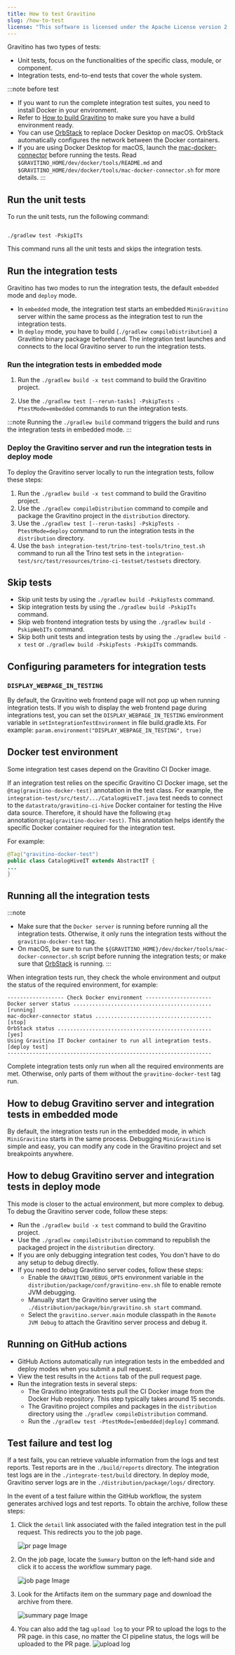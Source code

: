 ```yaml
---
title: How to test Gravitino
slug: /how-to-test
license: "This software is licensed under the Apache License version 2."
---
```


Gravitino has two types of tests:

  - Unit tests, focus on the functionalities of the specific class, module, or component.
  - Integration tests, end-to-end tests that cover the whole system.

:::note before test
* If you want to run the complete integration test suites, you need to install Docker in your
  environment.
* Refer to [How to build Gravitino](./how-to-build.md) to make sure you have
  a build environment ready.
* You can use [OrbStack](https://orbstack.dev/) to replace Docker Desktop
  on macOS. OrbStack automatically configures the network between the Docker containers.
* If you are using Docker Desktop for macOS, launch the
  [mac-docker-connector](https://github.com/wenjunxiao/mac-docker-connector) before running the tests.
 Read `$GRAVITINO_HOME/dev/docker/tools/README.md` and
  `$GRAVITINO_HOME/dev/docker/tools/mac-docker-connector.sh` for more details.
:::

## Run the unit tests

To run the unit tests, run the following command:

```shell

./gradlew test -PskipITs
```

This command runs all the unit tests and skips the integration tests.

## Run the integration tests

Gravitino has two modes to run the integration tests, the default `embedded` mode and `deploy` mode.

* In `embedded` mode, the integration test starts an embedded `MiniGravitino` server
  within the same process as the integration test to run the integration tests.
* In `deploy` mode, you have to build (`./gradlew compileDistribution`) a Gravitino binary package beforehand. The
  integration test launches and connects to the local Gravitino server to run the integration
  tests.

### Run the integration tests in embedded mode

1. Run the `./gradlew build -x test` command to build the Gravitino project.

2. Use the `./gradlew test [--rerun-tasks] -PskipTests -PtestMode=embedded` commands to run the
   integration tests.

:::note
Running the `./gradlew build` command triggers the build and runs the integration tests in embedded mode.
:::

### Deploy the Gravitino server and run the integration tests in deploy mode

To deploy the Gravitino server locally to run the integration tests, follow these steps:

1. Run the `./gradlew build -x test` command to build the Gravitino project.
2. Use the `./gradlew compileDistribution` command to compile and package the Gravitino project
   in the `distribution` directory.
3. Use the `./gradlew test [--rerun-tasks] -PskipTests -PtestMode=deploy` command to run the
   integration tests in the `distribution` directory.
4. Use the `bash integration-test/trino-test-tools/trino_test.sh` command to run all the
   Trino test sets in the `integration-test/src/test/resources/trino-ci-testset/testsets` directory.

## Skip tests

* Skip unit tests by using the `./gradlew build -PskipTests` command.
* Skip integration tests by using the `./gradlew build -PskipITs` command.
* Skip web frontend integration tests by using the `./gradlew build -PskipWebITs` command.
* Skip both unit tests and integration tests by using the `./gradlew build -x test` or `./gradlew build -PskipTests -PskipITs` commands.

## Configuring parameters for integration tests
### `DISPLAY_WEBPAGE_IN_TESTING`
By default, the Gravitino web frontend page will not pop up when running integration tests. 
If you wish to display the web frontend page during integrations test, you can set the `DISPLAY_WEBPAGE_IN_TESTING` environment variable in `setIntegrationTestEnvironment` in file build.gradle.kts. 
For example:
```param.environment("DISPLAY_WEBPAGE_IN_TESTING", true)```

## Docker test environment

Some integration test cases depend on the Gravitino CI Docker image.

If an integration test relies on the specific Gravitino CI Docker image,
set the `@tag(gravitino-docker-test)` annotation in the test class.
For example, the `integration-test/src/test/.../CatalogHiveIT.java` test needs to connect to
the `datastrato/gravitino-ci-hive` Docker container for testing the Hive data source.
Therefore, it should have the following `@tag` annotation:`@tag(gravitino-docker-test)`. This annotation
helps identify the specific Docker container required for the integration test.

For example:

```java
@Tag("gravitino-docker-test")
public class CatalogHiveIT extends AbstractIT {
...
}
```

## Running all the integration tests

:::note
* Make sure that the `Docker server` is running before running all the
  integration tests. Otherwise, it only runs the integration tests without the `gravitino-docker-test` tag.
* On macOS, be sure to run the `${GRAVITINO_HOME}/dev/docker/tools/mac-docker-connector.sh`
  script before running the integration tests; or make sure that
  [OrbStack](https://orbstack.dev/) is running.
:::

When integration tests run, they check the whole environment and output the status of the
required environment, for example:

```text
------------------ Check Docker environment ---------------------
Docker server status ............................................ [running]
mac-docker-connector status ..................................... [stop]
OrbStack status ................................................. [yes]
Using Gravitino IT Docker container to run all integration tests. [deploy test]
-----------------------------------------------------------------
```

Complete integration tests only run when all the required environments are met. Otherwise,
only parts of them without the `gravitino-docker-test` tag run.

## How to debug Gravitino server and integration tests in embedded mode

By default, the integration tests run in the embedded mode, in which `MiniGravitino` starts in the
same process. Debugging `MiniGravitino` is simple and easy, you can modify any code in the
Gravitino project and set breakpoints anywhere.

## How to debug Gravitino server and integration tests in deploy mode

This mode is closer to the actual environment, but more complex to debug. To debug the Gravitino server code, follow these steps:

* Run the `./gradlew build -x test` command to build the Gravitino project.
* Use the `./gradlew compileDistribution` command to republish the packaged project in the `distribution` directory.
* If you are only debugging integration test codes, You don't have to do any setup to debug directly.
* If you need to debug Gravitino server codes, follow these steps:
  * Enable the `GRAVITINO_DEBUG_OPTS` environment variable in the
  `distribution/package/conf/gravitino-env.sh` file to enable remote JVM debugging.
  * Manually start the Gravitino server using the `./distribution/package/bin/gravitino.sh
  start` command.
  * Select the `gravitino.server.main` module classpath in the `Remote JVM Debug` to attach the
  Gravitino server process and debug it.

## Running on GitHub actions

* GitHub Actions automatically run integration tests in the embedded and deploy modes when you
  submit a pull request.
* View the test results in the `Actions` tab of the pull request page.
* Run the integration tests in several steps:
  * The Gravitino integration tests pull the CI Docker image from the Docker Hub repository. This step typically takes around 15 seconds.
  * The Gravitino project compiles and packages in the `distribution` directory using the `./gradlew compileDistribution` command.
  * Run the `./gradlew test -PtestMode=[embedded|deploy]` command.

## Test failure and test log

If a test fails, you can retrieve valuable information from the logs and test reports. Test reports are in the `./build/reports` directory. The integration test logs are in the `./integrate-test/build` directory. In deploy mode, Gravitino server logs are in the `./distribution/package/logs/` directory. 

In the event of a test failure within the GitHub workflow, the system generates archived logs and test reports. To obtain the archive, follow these steps:

1. Click the `detail` link associated with the failed integration test in the pull request. This redirects you to the job page.

   ![pr page Image](assets/test-fail-pr.png)

2. On the job page, locate the `Summary` button on the left-hand side and click it to access the workflow summary page.

   ![job page Image](assets/test-fail-job.png)

3. Look for the Artifacts item on the summary page and download the archive from there.

   ![summary page Image](assets/test-fail-summary.png)

4. You can also add the tag `upload log` to your PR to upload the logs to the PR page. in this case, no matter the CI pipeline status, the logs will be uploaded to the PR page.
   ![upload log](assets/upload-log-tag.png)
